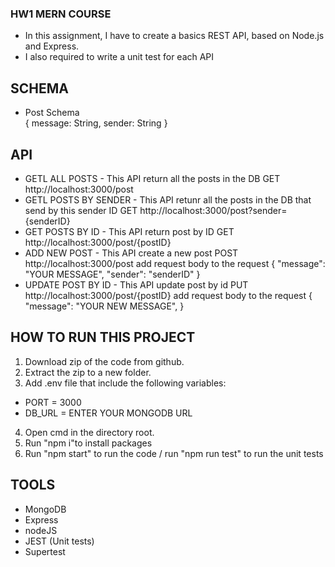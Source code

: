### HW1 MERN COURSE

- In this assignment, I have to create a basics REST API, based on Node.js and
Express.
- I also required to write a unit test for each API


## SCHEMA
- Post Schema     
{
message: String,
sender: String
}

## API
- GETL ALL POSTS - This API return all the posts in the DB
 GET http://localhost:3000/post
-  GETL POSTS BY SENDER - This API retunr all the posts in the DB that send by this sender ID
 GET http://localhost:3000/post?sender={senderID}
-  GET POSTS BY ID - This API return post by ID
 GET http://localhost:3000/post/{postID}
-  ADD NEW POST - This API create a new post
POST http://localhost:3000/post
add request body to the request {
"message": "YOUR MESSAGE",
"sender": "senderID"
}
-  UPDATE POST BY ID - This API update post by id
PUT http://localhost:3000/post/{postID}
add request body to the request {
"message": "YOUR NEW MESSAGE",
}

## HOW TO RUN THIS PROJECT
1. Download zip of the code from github.
2. Extract the zip to a new folder.
3. Add .env file that include the following variables: 
 - PORT = 3000
 - DB_URL = ENTER YOUR MONGODB URL
4. Open cmd in the directory root.
5. Run "npm i"to install packages
6. Run "npm start" to run the code / run "npm run test" to run the unit tests

## TOOLS
- MongoDB
- Express
- nodeJS
- JEST (Unit tests)
- Supertest
